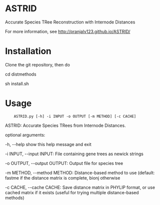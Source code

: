 # ASTRID
Accurate Species TRee Reconstruction with Internode Distances

For more information, see http://pranjalv123.github.io/ASTRID/

# Installation

Clone the git repository, then do

  cd distmethods

  sh install.sh

# Usage

        ASTRID.py [-h] -i INPUT -o OUTPUT [-m METHOD] [-c CACHE]

ASTRID: Accurate Species TRees from Internode Distances.

optional arguments:

  -h, --help            show this help message and exit
  
  -i INPUT, --input INPUT:
                        File containing gene trees as newick strings
                        
  -o OUTPUT, --output OUTPUT:
                        Output file for species tree
                        
  -m METHOD, --method METHOD:
                        Distance-based method to use (default: fastme if the
                        distance matrix is complete, bionj otherwise
                        
  -c CACHE, --cache CACHE:
                        Save distance matrix in PHYLIP format, or use cached
                        matrix if it exists (useful for trying multiple
                        distance-based methods)
